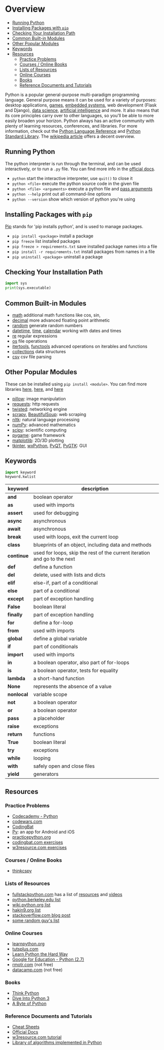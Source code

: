 # Overview
- [Running Python](#running-python)
- [Installing Packages with `pip`](#installing-packages-with-pip)
- [Checking Your Installation Path](#checking-your-installation-path)
- [Common Built-in Modules](#common-built-in-modules)
- [Other Popular Modules](#other-popular-modules)
- [Keywords](#keywords)
- [Resources](#resources)
  - [Practice Problems](#practice-problems)
  - [Courses / Online Books](#courses--online-books)
  - [Lists of Resources](#lists-of-resources)
  - [Online Courses](#online-courses)
  - [Books](#books)
  - [Reference Documents and Tutorials](#reference-documents-and-tutorials)

Python is a popular general-purpose multi-paradigm programming language. General purpose means it can be used for a variety of purposes: desktop applications, [games](https://wiki.python.org/moin/GameProgramming), [embedded systems](https://micropython.org/), web development (Flask and Django), [data science](https://www.upwork.com/hiring/data/15-python-libraries-data-science/), [artificial intelligence](https://wiki.python.org/moin/PythonForArtificialIntelligence) and more. It also means that its core principles carry over to other languages, so you'll be able to more easily broaden your horizon. Python always has an active community with plenty of learning resources, conferences, and libraries. For more information, check out the [Python Language Reference](https://docs.python.org/3/reference/index.html#reference-index) and [Python Standard Library](https://docs.python.org/3/library/index.html). The [wikipedia article](https://en.wikipedia.org/wiki/Python_(programming_language)) offers a decent overview.


## Running Python

The python interpreter is run through the terminal, and can be used interactively, or to run a `.py` file. You can find more info in the [official docs](https://docs.python.org/3/using/cmdline.html).


- `python` start the interactive interpreter, use `quit()` to close it
- `python <file>` execute the python source code in the given file
- `python <file> <arguments>` execute a python file and [pass arguments](https://docs.python.org/3/howto/argparse.html)
- `python --help` print out all command-line options
- `python --version` show which version of python you're using

## Installing Packages with `pip`

[Pip](https://pip.pypa.io/en/stable/) stands for 'pip installs python', and is used to manage packages.

- `pip install <package>` install a package
- `pip freeze` list installed packages
- `pip freeze > requirements.txt` save installed package names into a file
- `pip install -r requirements.txt` install packages from names in a file
- `pip uninstall <package>` uninstall a package


## Checking Your Installation Path

```python
import sys
print(sys.executable)
```

## Common Built-in Modules

- [math](https://docs.python.org/3/library/math.html) additional math functions like cos, sin, 
- [decimal](https://docs.python.org/3/library/decimal.html) more advanced floating point arithmetic
- [random](https://docs.python.org/3/library/random.html) generate random numbers
- [datetime](https://docs.python.org/3/library/datetime.html), [time](https://docs.python.org/3/library/time.html), [calendar](https://docs.python.org/3/library/calendar.html) working with dates and times
- [re](https://docs.python.org/3/library/re.html) regular expressions
- [os](https://docs.python.org/3/library/os.html) file operations
- [itertools](https://docs.python.org/3/library/itertools.html), [functools](https://docs.python.org/3/library/functools.html) advanced operations on iterables and functions
- [collections](https://docs.python.org/3/library/collections.html) data structures
- [csv](https://docs.python.org/3/library/csv.html) csv file parsing


## Other Popular Modules

These can be installed using `pip install <module>`. You can find more libraries [here](https://pythontips.com/2013/07/30/20-python-libraries-you-cant-live-without/), [here](https://tryolabs.com/blog/2017/12/19/top-10-python-libraries-of-2017/), and [here](http://www.pythonforbeginners.com/api/list-of-python-apis)

- [pillow](https://python-pillow.org/): image manipulation
- [requests](http://requests.readthedocs.io/en/master/): http requests
- [twisted](http://twistedmatrix.com/trac/): networking engine
- [scrapy](https://scrapy.org/), [BeautifulSoup](https://www.crummy.com/software/BeautifulSoup/): web scraping
- [nltk](http://www.nltk.org/): natural language processing
- [numPy](http://www.numpy.org/): advanced mathematics
- [scipy](https://www.scipy.org/): scientific computing
- [pygame](http://www.pygame.org/news.html): game framework
- [matplotlib](http://matplotlib.org/): 2D/3D plotting
- [tkinter](https://wiki.python.org/moin/TkInter), [wxPython](https://www.wxpython.org/), [PyQT](https://sourceforge.net/projects/pyqt/), [PyGTK](https://wiki.python.org/moin/PyGtk): GUI



## Keywords

```python
import keyword
keyword.kwlist
```
| keyword | description |
| ---     | --- |
| **and** | boolean operator |
| **as** | used with imports |
| **assert** | used for debugging |
| **async** | asynchronous |
| **await** | asynchronous |
| **break** | used with loops, exit the current loop |
| **class** | blueprints of an object, including data and methods |
| **continue** | used for loops, skip the rest of the current iteration and go to the next |
| **def** | define a function |
| **del** | delete, used with lists and dicts |
| **elif** | else-if, part of a conditional |
| **else** | part of a conditional |
| **except** | part of exception handling |
| **False** | boolean literal |
| **finally** |  part of exception handling |
| **for** | define a for-loop |
| **from** | used with imports |
| **global** | define a global variable |
| **if** | part of conditionals |
| **import** | used with imports |
| **in** | a boolean operator, also part of for-loops |
| **is** | a boolean operator, tests for equality |
| **lambda** | a short-hand function |
| **None** | represents the absence of a value |
| **nonlocal** | variable scope |
| **not** | a boolean operator |
| **or** | a boolean operator |
| **pass** | a placeholder |
| **raise** | exceptions |
| **return** | functions |
| **True** | boolean literal |
| **try** | exceptions |
| **while** | looping |
| **with** | safely open and close files |
| **yield** | generators |



## Resources

### Practice Problems

- [Codecademy - Python](https://www.codecademy.com/learn/learn-python-3)
- [codewars.com](https://www.codewars.com/?language=python)
- [CodingBat](https://codingbat.com/python)
- [Py](https://www.getpy.com/mobile): an app for Android and iOS
- [practicepython.org](http://www.practicepython.org/)
- [codingbat.com exercises](http://codingbat.com/python)
- [w3resource.com exercises](http://www.w3resource.com/python-exercises/)

### Courses / Online Books

- [thinkcspy](https://runestone.academy/runestone/books/published/thinkcspy/index.html)

### Lists of Resources

- [fullstackpython.com](https://www.fullstackpython.com/table-of-contents.html) has a list of [resources](https://www.fullstackpython.com/best-python-resources.html) and [videos](https://www.fullstackpython.com/best-python-videos.html)
- [python.berkeley.edu list](http://python.berkeley.edu/resources/)
- [wiki.python.org list](https://wiki.python.org/moin/BeginnersGuide/Programmers)
- [hakin9.org list](https://hakin9.org/list-of-free-python-resources/)
- [stackoverflow.com blog post](https://stackoverflow.blog/2017/09/12/best-resources-learning-python-every-developer/)
- [some random guy's list](https://github.com/adrianmoisey/learn-python)


### Online Courses


- [learnpython.org](https://www.learnpython.org)
- [tutsplus.com](https://code.tutsplus.com/articles/the-best-way-to-learn-python--net-26288)
- [Learn Python the Hard Way](https://learnpythonthehardway.org/book/)
- [Google for Education - Python (2.7)](https://developers.google.com/edu/python/)
- [rmotr.com](https://rmotr.com/) (not free)
- [datacamp.com](https://www.datacamp.com/) (not free)

### Books

- [Think Python](http://greenteapress.com/thinkpython/html/index.html)
- [Dive Into Python 3](http://www.diveintopython3.net/)
- [A Byte of Python](https://python.swaroopch.com/)

### Reference Documents and Tutorials

- [Cheat Sheets](https://ehmatthes.github.io/pcc/cheatsheets/README.html)
- [Official Docs](https://docs.python.org/3/)
- [w3resource.com tutorial](https://www.w3resource.com/python/python-tutorial.php)
- [Library of algorithms implemented in Python](https://github.com/TheAlgorithms/Python/blob/master/DIRECTORY.md)
